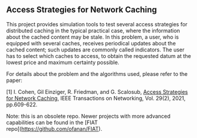 ## Access Strategies for Network Caching

This project provides simulation tools to test several access strategies for distributed caching in the typical practical case, where the information about the cached content may be stale. In this problem, a user, who is equipped with several caches, receives periodical updates about the cached content; such updates are commonly called indicators. The user has to select which caches to access, to obtain the requested datum at the lowest price and maximum certainty possible. 

For details about the problem and the algorithms used, please refer to the paper:

[1] I. Cohen, Gil Einziger, R. Friedman, and G. Scalosub, [Access Strategies for Network Caching](https://www.researchgate.net/profile/Itamar-Cohen-2/publication/346732877_Access_Strategies_for_Network_Caching/links/5fd27eeea6fdcc697bf6f924/Access-Strategies-for-Network-Caching.pdf), IEEE Transactions on Networking, Vol. 29(2), 2021, pp.609-622.

Note: this is an obsolete repo. Newer projects with more advanced capabilities can be found in the [FIAT repo[(https://github.com/ofanan/FIAT).
 
